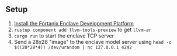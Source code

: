 ## Setup

1. [Install the Fortanix Enclave Development Platform](https://edp.fortanix.com/docs/installation/guide/)
2. `rustup component add llvm-tools-preview` to get `llvm-ar`
3. `cargo run` to start the enclave TCP server
4. Send a 28x28 "image" to the enclave model server using `head -c $((28*28*4)) /dev/urandom | nc 127.0.0.1 4242`
